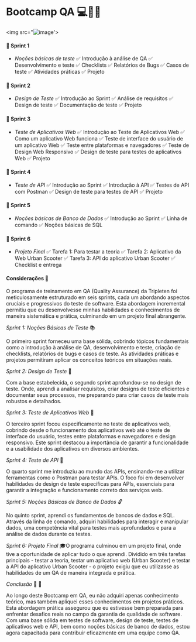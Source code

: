 # Bootcamp QA 💻💛🌻 
<img src="![image](https://github.com/user-attachments/assets/9888543b-a0f6-46bf-8872-7c6f87c18220)'>

####  :pushpin: Sprint 1 
- *Noções básicas de teste*
:white_check_mark: Introdução à análise de QA
:white_check_mark: Desenvolvimento e teste
:white_check_mark: Checklists
:white_check_mark: Relatórios de Bugs
:white_check_mark: Casos de teste
:white_check_mark: Atividades práticas
:white_check_mark: Projeto

####  :pushpin: Sprint 2 
- *Design de Teste*
:white_check_mark: Introdução ao Sprint
:white_check_mark: Análise de requisitos
:white_check_mark: Design de teste
:white_check_mark: Documentação de teste
:white_check_mark: Projeto

####  :pushpin: Sprint 3 
- *Teste de Aplicativos Web*
:white_check_mark: Introdução ao Teste de Aplicativos Web
:white_check_mark: Como um aplicativo Web funciona
:white_check_mark: Teste de interface do usuário de um aplicativo Web
:white_check_mark: Teste entre plataformas e navegadores
:white_check_mark: Teste de Design Web Responsivo
:white_check_mark: Design de teste para testes de aplicativos Web
:white_check_mark: Projeto

####  :pushpin: Sprint 4
- *Teste de API*
:white_check_mark: Introdução ao Sprint
:white_check_mark: Introdução à API
:white_check_mark: Testes de API com Postman
:white_check_mark: Design de teste para testes de API
:white_check_mark: Projeto

####  :pushpin: Sprint 5
-  *Noções básicas de Banco de Dados*
:white_check_mark: Introdução ao Sprint
:white_check_mark: Linha de comando
:white_check_mark: Noções básicas de SQL

####  :pushpin: Sprint 6
- *Projeto Final*
:white_check_mark: Tarefa 1: Para testar a teoria
:white_check_mark: Tarefa 2: Aplicativo da Web Urban Scooter
:white_check_mark: Tarefa 3: API do aplicativo Urban Scooter
:white_check_mark: Checklist e entrega

#### Considerações :memo:

O programa de treinamento em QA (Quality Assurance) da Tripleten foi meticulosamente estruturado em seis sprints, cada um abordando aspectos cruciais e progressivos do teste de software. Esta abordagem incremental permitiu que eu desenvolvesse minhas habilidades e conhecimentos de maneira sistemática e prática, culminando em um projeto final abrangente.

*Sprint 1: Noções Básicas de Teste* :books:

O primeiro sprint forneceu uma base sólida, cobrindo tópicos fundamentais como a introdução à análise de QA, desenvolvimento e teste, criação de checklists, relatórios de bugs e casos de teste. As atividades práticas e projetos permitiram aplicar os conceitos teóricos em situações reais.

*Sprint 2: Design de Teste* :mag_right:

Com a base estabelecida, o segundo sprint aprofundou-se no design de teste. Onde, aprendi a analisar requisitos, criar designs de teste eficientes e documentar seus processos, me preparando para criar casos de teste mais robustos e detalhados.

*Sprint 3: Teste de Aplicativos Web* :crystal_ball:

O terceiro sprint focou especificamente no teste de aplicativos web, cobrindo desde o funcionamento dos aplicativos web até o teste de interface do usuário, testes entre plataformas e navegadores e design responsivo. Este sprint destacou a importância de garantir a funcionalidade e a usabilidade dos aplicativos em diversos ambientes.

*Sprint 4: Teste de API* :ghost:

O quarto sprint me introduziu ao mundo das APIs, ensinando-me a utilizar ferramentas como o Postman para testar APIs. O foco foi em desenvolver habilidades de design de teste específicas para APIs, essenciais para garantir a integração e funcionamento correto dos serviços web.

*Sprint 5: Noções Básicas de Banco de Dados* :unlock:

No quinto sprint, aprendi os fundamentos de bancos de dados e SQL. Através da linha de comando, adquiri habilidades para interagir e manipular dados, uma competência vital para testes mais aprofundados e para a análise de dados durante os testes.

*Sprint 6: Projeto Final* :mortar_board:O programa culminou em um projeto final, onde tive a oportunidade de aplicar tudo o que aprendi. Dividido em três tarefas principais - testar a teoria, testar um aplicativo web (Urban Scooter) e testar a API do aplicativo Urban Scooter - o projeto exigiu que eu utilizasse as habilidades de um QA de maneira integrada e prática.

*Conclusão* :100: :dancer:

Ao longo deste Bootcamp em QA, eu não  adquiri apenas conhecimento teórico, mas também apliquei esses conhecimentos em projetos práticos. Esta abordagem prática assegurou que eu estivesse bem preparada para enfrentar desafios reais no campo da garantia de qualidade de software. Com uma base sólida em testes de software, design de teste, testes de aplicativos web e API, bem como noções básicas de banco de dados, estou agora capacitada para contribuir eficazmente em uma equipe como QA.
